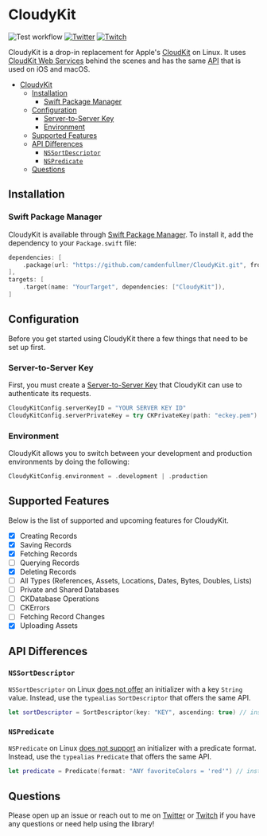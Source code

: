 # CloudyKit

![Test workflow](https://github.com/camdenfullmer/CloudyKit/workflows/Test/badge.svg)
[![Twitter](https://img.shields.io/badge/Twitter-@camdenfullmer-blue.svg?style=flat)](https://twitter.com/camdenfullmer)
[![Twitch](https://img.shields.io/badge/Twitch-@CamdenTheCreator-purple.svg?style=flat)](https://twitch.tv/CamdenTheCreator)

CloudyKit is a drop-in replacement for Apple's [CloudKit](https://developer.apple.com/icloud/cloudkit/) on Linux. It uses [CloudKit Web Services](https://developer.apple.com/library/archive/documentation/DataManagement/Conceptual/CloudKitWebServicesReference/index.html) behind the scenes and has the same [API](https://developer.apple.com/documentation/cloudkit) that is used on iOS and macOS.

- [CloudyKit](#cloudykit)
  - [Installation](#installation)
    - [Swift Package Manager](#swift-package-manager)
  - [Configuration](#configuration)
    - [Server-to-Server Key](#server-to-server-key)
    - [Environment](#environment)
  - [Supported Features](#supported-features)
  - [API Differences](#api-differences)
    - [`NSSortDescriptor`](#nssortdescriptor)
    - [`NSPredicate`](#nspredicate)
  - [Questions](#questions)

## Installation

### Swift Package Manager

CloudyKit is available through [Swift Package Manager](https://swift.org/package-manager/). To install it, add the dependency to your `Package.swift` file:

```swift
dependencies: [
    .package(url: "https://github.com/camdenfullmer/CloudyKit.git", from: "0.1.0"),
],
targets: [
    .target(name: "YourTarget", dependencies: ["CloudyKit"]),
]
```

## Configuration

Before you get started using CloudyKit there a few things that need to be set up first.

### Server-to-Server Key

First, you must create a [Server-to-Server Key](https://developer.apple.com/library/archive/documentation/DataManagement/Conceptual/CloudKitWebServicesReference/SettingUpWebServices.html#//apple_ref/doc/uid/TP40015240-CH24-SW6) that CloudyKit can use to authenticate its requests.

```swift
CloudyKitConfig.serverKeyID = "YOUR SERVER KEY ID"
CloudyKitConfig.serverPrivateKey = try CKPrivateKey(path: "eckey.pem")
```

### Environment

CloudyKit allows you to switch between your development and production environments by doing the following:

```swift
CloudyKitConfig.environment = .development | .production
```

## Supported Features

Below is the list of supported and upcoming features for CloudyKit.

- [x] Creating Records
- [x] Saving Records
- [x] Fetching Records
- [ ] Querying Records
- [x] Deleting Records
- [ ] All Types (References, Assets, Locations, Dates, Bytes, Doubles, Lists)
- [ ] Private and Shared Databases
- [ ] CKDatabase Operations
- [ ] CKErrors
- [ ] Fetching Record Changes
- [x] Uploading Assets

## API Differences

### `NSSortDescriptor`

`NSSortDescriptor` on Linux [does not offer](https://github.com/apple/swift-corelibs-foundation/blob/main/Docs/ReleaseNotes_Swift5.md#nssortdescriptor-changes) an initializer with a key `String` value. Instead, use the `typealias` `SortDescriptor` that offers the same API.

```swift
let sortDescriptor = SortDescriptor(key: "KEY", ascending: true) // instead of NSSortDescriptor(key: "KEY", ascending: true)
```

### `NSPredicate`

`NSPredicate` on Linux [does not support](https://github.com/apple/swift-corelibs-foundation/blob/main/Docs/Status.md#entities) an initializer with a predicate format. Instead, use the `typealias` `Predicate` that offers the same API.

```swift
let predicate = Predicate(format: "ANY favoriteColors = 'red'") // instead of NSPredicate(format: "ANY favoriteColors = 'red'")
```

## Questions

Please open up an issue or reach out to me on [Twitter](https://twitter.com/camdenfullmer) or [Twitch](https://twitch.tv/CamdenTheCreator) if you have any questions or need help using the library!
